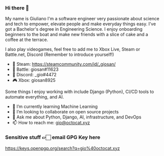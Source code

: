 ### Hi there 👋

<!--
**Freyja-Folkvangr/Freyja-Folkvangr** is a ✨ _special_ ✨ repository because its `README.md` (this file) appears on your GitHub profile.
-->

My name is Giuliano I'm a software engineer very passionate about science and tech to empower, elevate people and make everyday things easy. I've got a Bachelor's degree in Engineering Science. I enjoy onboarding beginners to the boat and make new friends with a slice of cake and a coffee at the terrace.

I also play videogames, feel free to add me to Xbox Live, Steam or Battle.net, Discord (Remember to introduce yourself!)

- 🎋 Steam: https://steamcommunity.com/id/_giosan/
- 🚀 Battle: giosan#11623
- 💬 Discord: _gio#4472
- 🎮 Xbox: giosan8925

Some things I enjoy working with include Django (Python), CI/CD tools to automate everything, and AI.

- 🌱 I’m currently learning Machine Learning
- 👯 I’m looking to collaborate on open source projects
- 💬 Ask me about Python, Django, AI, infrastructure, and DevOps
- 📫 How to reach me: gio@octocat.xyz


### Sensitive stuff 👉🏻 email GPG Key here
https://keys.openpgp.org/search?q=gio%40octocat.xyz
